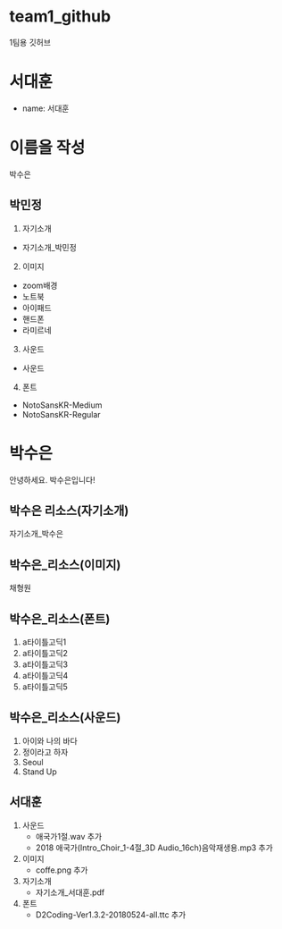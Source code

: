 # team1_github
1팀용 깃허브

# 서대훈
- name: 서대훈



# 이름을 작성
박수은 

## 박민정
1. 자기소개
- 자기소개_박민정
2. 이미지
- zoom배경
- 노트북
- 아이패드
- 핸드폰
- 라미르네
3. 사운드
- 사운드
4. 폰트
- NotoSansKR-Medium
- NotoSansKR-Regular


# 박수은
안녕하세요. 박수은입니다!

## 박수은 리소스(자기소개)
자기소개_박수은
## 박수은_리소스(이미지)
채형원
## 박수은_리소스(폰트)
1. a타이틀고딕1
2. a타이틀고딕2
3. a타이틀고딕3
4. a타이틀고딕4
5. a타이틀고딕5
## 박수은_리소스(사운드)
1. 아이와 나의 바다
2. 정이라고 하자
3. Seoul
4. Stand Up


## 서대훈
1. 사운드
    - 애국가1절.wav 추가
    - 2018 애국가(Intro_Choir_1-4절_3D Audio_16ch)음악재생용.mp3 추가
2. 이미지
    - coffe.png 추가
3. 자기소개
    - 자기소개_서대훈.pdf 
4. 폰트
    - D2Coding-Ver1.3.2-20180524-all.ttc 추가

